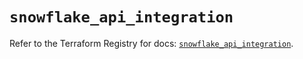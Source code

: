 # `snowflake_api_integration`

Refer to the Terraform Registry for docs: [`snowflake_api_integration`](https://registry.terraform.io/providers/snowflakedb/snowflake/2.7.0/docs/resources/api_integration).
